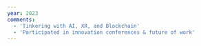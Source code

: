 ```yaml
---
year: 2023
comments:
  - 'Tinkering with AI, XR, and Blockchain'
  - 'Participated in innovation conferences & future of work'
---
```

